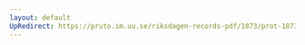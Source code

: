 ```yaml
---
layout: default
UpRedirect: https://pruto.im.uu.se/riksdagen-records-pdf/1873/prot-1873--ak--401/prot-1873--ak--401_047.pdf
---
```


